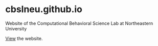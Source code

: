 # cbslneu.github.io
Website of the Computational Behavioral Science Lab at Northeastern University

[View](https://cbslneu.github.io) the website.
